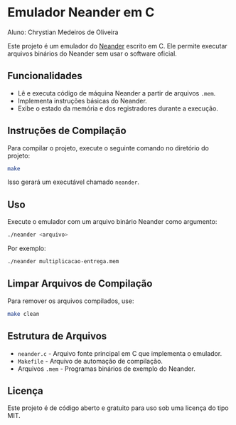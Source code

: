 # Emulador Neander em C

Aluno: Chrystian Medeiros de Oliveira

Este projeto é um emulador do [Neander](https://www.inf.ufrgs.br/arq/wiki/doku.php?id=neander) escrito em C. Ele permite executar arquivos binários do Neander sem usar o software oficial.

## Funcionalidades
- Lê e executa código de máquina Neander a partir de arquivos `.mem`.
- Implementa instruções básicas do Neander.
- Exibe o estado da memória e dos registradores durante a execução.

## Instruções de Compilação
Para compilar o projeto, execute o seguinte comando no diretório do projeto:

```sh
make
```

Isso gerará um executável chamado `neander`.

## Uso
Execute o emulador com um arquivo binário Neander como argumento:

```sh
./neander <arquivo>
```

Por exemplo:

```sh
./neander multiplicacao-entrega.mem
```

## Limpar Arquivos de Compilação
Para remover os arquivos compilados, use:

```sh
make clean
```

## Estrutura de Arquivos
- `neander.c` - Arquivo fonte principal em C que implementa o emulador.
- `Makefile` - Arquivo de automação de compilação.
- Arquivos `.mem` - Programas binários de exemplo do Neander.

## Licença
Este projeto é de código aberto e gratuito para uso sob uma licença do tipo MIT.
